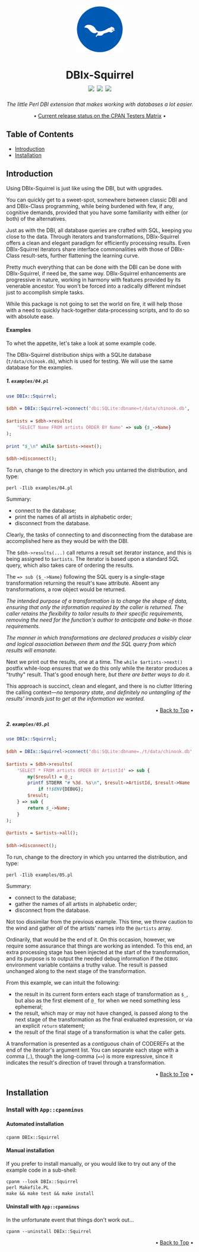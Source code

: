 <div id="dbix-squirrel-top" align="center">
    <a href="https://metacpan.org/dist/DBIx-Squirrel" title="Go to the distribution's page on MetaCPAN"><img src="./resources/images/ekorn.png" width="128"></a>
    <h1>
        DBIx-Squirrel<br>
        <a href="https://metacpan.org/dist/DBIx-Squirrel" title="Go to the distribution's page on MetaCPAN"><img src="https://img.shields.io/cpan/v/DBIx-Squirrel"></a>
        <img src="https://img.shields.io/github/release-date/nukopian/DBIx-Squirrel">
        <img src="https://img.shields.io/cpan/l/DBIx-Squirrel">
    </h1>
    <p><em>The little Perl DBI extension that makes working with databases
    a lot easier.</em><p>
    <p>• <a href="http://fast-matrix.cpantesters.org/?dist=DBIx-Squirrel%201.4.2">Current release status on the CPAN Testers Matrix</a> •</p>
</div>

## Table of Contents

- [Introduction](#introduction)
- [Installation](#installation)


## Introduction

Using DBIx-Squirrel is just like using the DBI, but with upgrades.

You can quickly get to a sweet-spot, somewhere between classic DBI and
and DBIx-Class programming, while being burdened with few, if any,
cognitive demands, provided that you have some familiarity with
either (or both) of the alternatives.

Just as with the DBI, all database queries are crafted with SQL,
keeping you close to the data. Through iterators and transformations,
DBIx-Squirrel offers a clean and elegant paradigm for efficiently
processing results. Even DBIx-Squirrel iterators share interface
commonalities with those of DBIx-Class result-sets, further
flattening the learning curve.

Pretty much everything that can be done with the DBI can be done with
DBIx-Squirrel, if need be, the same way. DBIx-Squirrel enhancements
are progressive in nature, working in harmony with features provided
by its venerable ancestor. You won't be forced into a radically
different mindset just to accomplish simple tasks.

While this package is not going to set the world on fire, it will help
those with a need to quickly hack-together data-processing scripts, and
to do so with absolute ease.

#### Examples

To whet the appetite, let's take a look at some example code.

The DBIx-Squirrel distribution ships with a SQLite database (`t/data/chinook.db`),
which is used for testing. We will use the same database for the examples.

##### 1. `examples/04.pl`

```perl
use DBIx::Squirrel;

$dbh = DBIx::Squirrel->connect('dbi:SQLite:dbname=t/data/chinook.db', '', '');

$artists = $dbh->results(
    'SELECT Name FROM artists ORDER BY Name' => sub {$_->Name}
);

print "$_\n" while $artists->next();

$dbh->disconnect();
```

To run, change to the directory in which you untarred the distribution,
and type:

```shell
perl -Ilib examples/04.pl
```

Summary:

- connect to the database;
- print the names of all artists in alphabetic order;
- disconnect from the database.

Clearly, the tasks of connecting to and disconnecting from the database
are accomplished here as they would be with the DBI.

The `$dbh->results(...)` call returns a result set iterator instance,
and this is being assigned to `$artists`. The iterator is based upon
a standard SQL query, which also takes care of ordering the results.

The `=> sub {$_->Name}` following the SQL query is a single-stage
transformation returning the result's `Name` attribute. Absent any
transformations, a row object would be returned.

*The intended purpose of a transformation is to change the shape of
data, ensuring that only the information required by the caller is
returned. The caller retains the flexibility to tailor results to
their specific requirements, removing the need for the function's 
author to anticipate and bake-in those requirements.*

*The manner in which transformations are declared produces a visibly
clear and logical association between them and the SQL query from which
results will emanate.*

Next we print out the results, one at a time. The `while $artists->next()`
postfix while-loop ensures that we do this only while the iterator
produces a "truthy" result. That's good enough here, *but there are
better ways to do it.*

This approach is succinct, clean and elegant, and there is no clutter
littering the calling context&mdash;*no temporary state, and definitely
no untangling of the results' innards just to get at the information
we wanted.*

<div align="right">• <a href="#dbix-squirrel-top">Back to Top</a> •</div>

##### 2. `examples/05.pl`

```perl
use DBIx::Squirrel;

$dbh = DBIx::Squirrel->connect('dbi:SQLite:dbname=./t/data/chinook.db', '', '');

$artists = $dbh->results(
    'SELECT * FROM artists ORDER BY ArtistId' => sub {
        my($result) = @_;
        printf STDERR "# %3d. %s\n", $result->ArtistId, $result->Name
            if !!$ENV{DEBUG};
        $result;
    } => sub {
        return $_->Name;
    }
);

@artists = $artists->all();

$dbh->disconnect();
```

To run, change to the directory in which you untarred the distribution,
and type:

```shell
perl -Ilib examples/05.pl
```

Summary:

- connect to the database;
- gather the names of all artists in alphabetic order;
- disconnect from the database.

Not too dissimilar from the previous example. This time, we throw caution
to the wind and gather *all* of the artists' names into the `@artists`
array.

Ordinarily, that would be the end of it. On this occasion, however,
we require some assurance that things are working as intended. To this
end, an extra processing stage has been injected at the start of the
transformation, and its purpose is to output the needed debug information
if the `DEBUG` environment variable contains a truthy value. The result
is passed unchanged along to the next stage of the transformation.

From this example, we can intuit the following:

- the result in its current form enters each stage of transformation as
`$_`, but also as the first element of `@_` for when we need something
less ephemeral;
- the result, which may or may not have changed, is passed along to the
next stage of the transformation as the final evaluated expression, or
via an explicit `return` statement;
- the result of the final stage of a transformation is what the caller
gets.

A transformation is presented as a *contiguous* chain of CODEREFs at the
end of the iterator's argument list. You can separate each stage with a
comma (`,`), though the long-comma (`=>`) is more expressive, since it
indicates the result's direction of travel through a transformation.

<div align="right">• <a href="#dbix-squirrel-top">Back to Top</a> •</div>

## Installation

### Install with `App::cpanminus`

#### Automated installation

```shell
cpanm DBIx::Squirrel
```

#### Manual installation

If you prefer to install manually, or you would like to try out any of the
example code in a sub-shell:

```shell
cpanm --look DBIx::Squirrel
perl Makefile.PL
make && make test && make install
```

#### Uninstall with `App::cpanminus`

In the unfortunate event that things don't work out...
```shell
cpanm --uninstall DBIx::Squirrel
```

<div align="right">• <a href="#dbix-squirrel-top">Back to Top</a> •</div>
